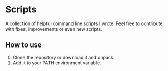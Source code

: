 # Scripts
A collection of helpful command line scripts I wrote.
Feel free to contribute with fixes, improvements or even new scripts.

## How to use
0. Clone the repository or download it and unpack.
0. Add it to your PATH environment variable.
